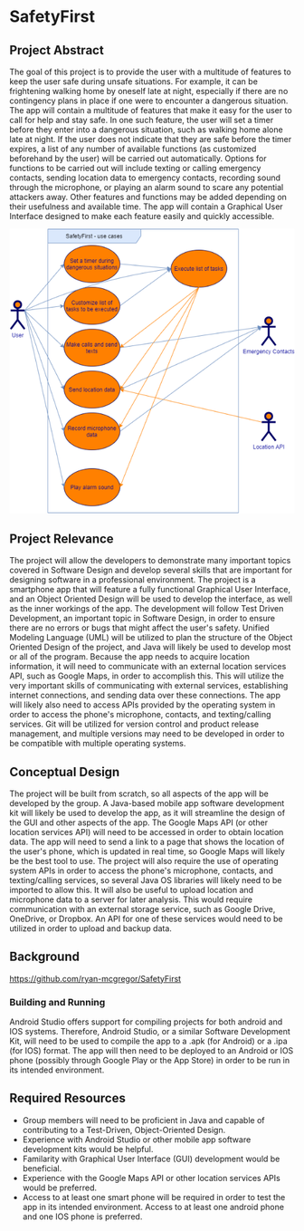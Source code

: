 # SafetyFirst

## Project Abstract 
The goal of this project is to provide the user with a multitude of features to keep the user safe during unsafe situations. For example, it can be frightening walking home by oneself late at night, especially if there are no contingency plans in place if one were to encounter a dangerous situation. The app will contain a multitude of features that make it easy for the user to call for help and stay safe. In one such feature, the user will set a timer before they enter into a dangerous situation, such as walking home alone late at night. If the user does not indicate that they are safe before the timer expires, a list of any number of available functions (as customized beforehand by the user) will be carried out automatically. Options for functions to be carried out will include texting or calling emergency contacts, sending location data to emergency contacts, recording sound through the microphone, or playing an alarm sound to scare any potential attackers away. Other features and functions may be added depending on their usefulness and available time. The app will contain a Graphical User Interface designed to make each feature easily and quickly accessible.

![SafetyFirst Use Case Diagram](SafetyFirst.png)

## Project Relevance
The project will allow the developers to demonstrate many important topics covered in Software Design and develop several skills that are important for designing software in a professional environment. The project is a smartphone app that will feature a fully functional Graphical User Interface, and an Object Oriented Design will be used to develop the interface, as well as the inner workings of the app. The development will follow Test Driven Development, an important topic in Software Design, in order to ensure there are no errors or bugs that might affect the user's safety. Unified Modeling Language (UML) will be utilized to plan the structure of the Object Oriented Design of the project, and Java will likely be used to develop most or all of the program. Because the app needs to acquire location information, it will need to communicate with an external location services API, such as Google Maps, in order to accomplish this. This will utilize the very important skills of communicating with external services, establishing internet connections, and sending data over these connections. The app will likely also need to access APIs provided by the operating system in order to access the phone's microphone, contacts, and texting/calling services. Git will be utilized for version control and product release management, and multiple versions may need to be developed in order to be compatible with multiple operating systems.

## Conceptual Design
The project will be built from scratch, so all aspects of the app will be developed by the group. A Java-based mobile app software development kit will likely be used to develop the app, as it will streamline the design of the GUI and other aspects of the app. The Google Maps API (or other location services API) will need to be accessed in order to obtain location data. The app will need to send a link to a page that shows the location of the user's phone, which is updated in real time, so Google Maps will likely be the best tool to use. The project will also require the use of operating system APIs in order to access the phone's microphone, contacts, and texting/calling services, so several Java OS libraries will likely need to be imported to allow this. It will also be useful to upload location and microphone data to a server for later analysis. This would require communication with an external storage service, such as Google Drive, OneDrive, or Dropbox. An API for one of these services would need to be utilized in order to upload and backup data.

## Background
https://github.com/ryan-mcgregor/SafetyFirst

### Building and Running
Android Studio offers support for compiling projects for both android and IOS systems. Therefore, Android Studio, or a similar Software Development Kit, will need to be used to compile the app to a .apk (for Android) or a .ipa (for IOS) format. The app will then need to be deployed to an Android or IOS phone (possibly through Google Play or the App Store) in order to be run in its intended environment.

## Required Resources
- Group members will need to be proficient in Java and capable of contributing to a Test-Driven, Object-Oriented Design. 
- Experience with Android Studio or other mobile app software development kits would be helpful.
- Familarity with Graphical User Interface (GUI) development would be beneficial.
- Experience with the Google Maps API or other location services APIs would be preferred.
- Access to at least one smart phone will be required in order to test the app in its intended environment. Access to at least one android phone and one IOS phone is preferred.
